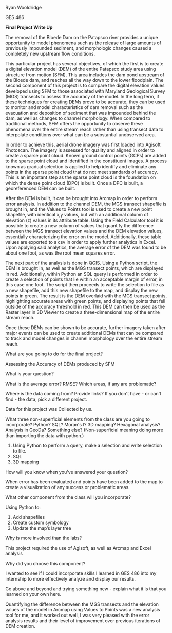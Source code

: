 Ryan Wooldridge

GES 486

__Final Project Write Up__

The removal of the Bloede Dam on the Patapsco river provides a unique opportunity to model phenomena such as the release of large amounts of previously impounded sediment, and morphologic changes caused a completely new upstream flow conditions.

This particular project has several objectives, of which the first is to create a digital elevation model (DEM) of the entire Patapsco study area using structure from motion (SFM). This area includes the dam pond upstream of the Bloede dam, and reaches all the way down to the lower floodplain. The second component of this project is to compare the digital elevation values developed using SFM to those associated with Maryland Geological Survey (MGS) transects to assess the accuracy of the model. In the long term, if these techniques for creating DEMs prove to be accurate, they can be used to monitor and model characteristics of dam removal such as the evacuation and deposition of sediment that was impounded behind the dam, as well as changes to channel morphology. When compared to traditional methods, SFM offers the opportunity to observe these phenomena over the entire stream reach rather than using transect data to interpolate conditions over what can be a substantial unobserved area.

In order to achieve this, aerial drone imagery was first loaded into Agisoft Photoscan. The imagery is assessed for quality and aligned in order to create a sparse point cloud. Known ground control points (GCPs) are added to the sparse point cloud and identified in the constituent images. A process known as gradual selection is applied to help identify and eliminate any points in the sparse point cloud that do not meet standards of accuracy. This is an important step as the sparse point cloud is the foundation on which the dense point cloud (DPC) is built. Once a DPC is built, a georeferenced DEM can be built.

After the DEM is built, it can be brought into Arcmap in order to perform error analysis. In addition to the channel DEM, the MGS transect shapefile is brought in, and the Values to Points tool is used to create a new point shapefile, with identical x,y values, but with an additional column of elevation (z) values in its attribute table. Using the Field Calculator tool it is possible to create a new column of values that quantify the difference between the MGS transect elevation values and the DEM elevation values, essentially characterizing the error on the model. Additionally, these table values are exported to a csv in order to apply further analytics in Excel. Upon applying said analytics, the average error of the DEM was found to be about one foot, as was the root mean squares error.

The next part of the analysis is done in QGIS. Using a Python script, the DEM is brought in, as well as the MGS transect points, which are displayed in red. Additionally, within Python an SQL query is performed in order to create a selection of points that lie within an acceptable margin of error, in this case one foot. The script then proceeds to write the selection to file as a new shapefile, add this new shapefile to the map, and display the new points in green. The result is the DEM overlaid with the MGS transect points, highlighting accurate areas with green points, and displaying points that fell outside of the accuracy threshold in red. This DEM can then be used as the Raster layer in 3D Viewer to create a three-dimensional map of the entire stream reach.

Once these DEMs can be shown to be accurate, further imagery taken after major events can be used to create additional DEMs that can be compared to track and model changes in channel morphology over the entire stream reach.

What are you going to do for the final project?

Assessing the Accuracy of DEMs produced by SFM

What is your question?

What is the average error? RMSE? Which areas, if any are problematic?

Where is the data coming from? Provide links? If you don't have - or can't find - the data, pick a different project.

Data for this project was Collected by us.

What three non-superficial elements from the class are you going to incorporate? Python? SQL? Moran's I? 3D mapping? Hexagonal analysis? Analysis in GeoDa? Something else? (Non-superficial meaning doing more than importing the data with python.)

1.	Using Python to perform a query, make a selection and write selection to file.
2.	SQL
3.	3D mapping

How will you know when you've answered your question?

When error has been evaluated and points have been added to the map to create a visualization of any success or problematic areas.

What other component from the class will you incorporate?

Using Python to:

1.	Add shapefiles
2.	Create custom symbology
3.	Update the map’s layer tree

Why is more involved than the labs?

This project required the use of Agisoft, as well as Arcmap and Excel analysis

Why did you choose this component?

I wanted to see if I could incorporate skills I learned in GES 486 into my internship to more effectively analyze and display our results.

Go above and beyond and trying something new - explain what it is that you learned on your own here.

Quantifying the difference between the MGS transects and the elevation values of the model in Arcmap using Values to Points was a new analysis tool for me, and it worked out well, I was very pleased with the error analysis results and their level of improvement over previous iterations of DEM creation.

